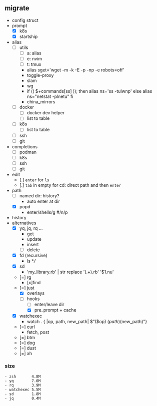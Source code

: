 ## migrate

- config struct
- prompt
    - [x] k8s
    - [x] startship
- alias 
    - [ ] utils
        - [ ] a: alias
        - [ ] e: nvim
        - [ ] t: tmux
        - alias sget='wget -m -k -E -p -np -e robots=off'
        - toggle-proxy
        - slam
        - wg
        - if (( $+commands[ss] )); then
              alias ns='ss -tulwnp'
          else
              alias ns="netstat -plnetu"
          fi
        - china_mirrors
    - [ ] docker
        - [ ] docker dev helper
        - [ ] list to table
    - [ ] k8s
        - [ ] list to table
    - [ ] ssh
    - [ ] git
- completions
    - [ ] podman
    - [ ] k8s
    - [ ] ssh
    - [ ] git
- edit
    - [.] `enter` for `ls`
    - [.] `tab` in empty for cd: direct path and then `enter`
- path
    - [ ] named dir: history?
        - auto enter at dir
    - [x] popd
        - enter/shells/g #/n/p
- history
- alternatives
    - [x] yq, jq, rq ...
        - get
        - update
        - insert
        - [ ] delete
    - [x] fd (recursive)
        - ls **/*
    - [x] sd
        - 'my_library.rb' | str replace '(.+).rb' '$1.nu'
    - [=] rg
        - [x]find
    - [=] just
        - [x] overlays
        - [ ] hooks
            - [ ] enter/leave dir
            - [x] pre_prompt + cache
    - [x] watchexec
        - watch . { |op, path, new_path| $"($op) ($path) ($new_path)"}
    - [=] curl
        - fetch, post
    - [=] btm
    - [=] dog
    - [=] dust
    - [=] xh

### size
    - zsh       4.8M
    - yq        7.0M
    - rq        3.9M
    - watchexec 5.5M
    - sd        1.8M
    - jq        0.4M
